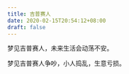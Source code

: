 ```yaml
---
title: 吉普赛人
date: 2020-02-15T20:54:12+08:00
draft: false
---
```


梦见吉普赛人，未来生活会动荡不安。<br>


梦见吉普赛人争吵，小人捣乱，生意亏损。<br>
